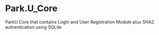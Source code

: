 # Park.U_Core
ParkU Core that contains LogIn and User Registration Module plus SHA2 authentication using SQLite
